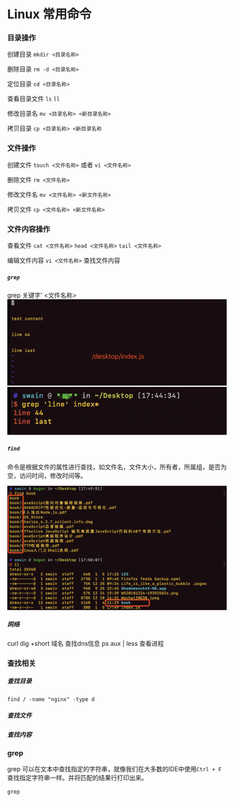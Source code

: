 # Linux 常用命令

### 目录操作
创建目录 `mkdir <目录名称>`   

删除目录 `rm -d <目录名称>`   

定位目录 `cd <目录名称>`   

查看目录文件 `ls` `ll`   

修改目录名 `mv <目录名称> <新目录名称>`   

拷贝目录 `cp <目录名称> <新目录名称`   

### 文件操作

创建文件 `touch <文件名称>` 或者 `vi <文件名称>`   

删除文件 `rm <文件名称>`    

修改文件名 `mv <文件名称> <新文件名称>`     

拷贝文件 `cp <文件名称> <新文件名称>`     


### 文件内容操作

查看文件 `cat <文件名称>` `head <文件名称>` `tail <文件名称>`    

编辑文件内容 `vi <文件名称>`
查找文件内容 

##### `grep`   
grep 关键字' <文件名称>
![](/blog_assets/Linux_2.png)  
![](/blog_assets/Linux_1.png)  

##### `find` 
命令是根据文件的属性进行查找，如文件名，文件大小，所有者，所属组，是否为空，访问时间，修改时间等。  

![](/blog_assets/Linux_3.png)    


##### 网络

curl 
dig +short 域名    查找dns信息
 ps aux | less     查看进程


### 查找相关

##### 查找目录
```
find / -name "nginx" -type d
```
##### 查找文件


##### 查找内容




### grep
grep 可以在文本中查找指定的字符串，就像我们在大多数的IDE中使用`Ctrl + F`查找指定字符串一样。并将匹配的结果行打印出来。

```
grep 
```